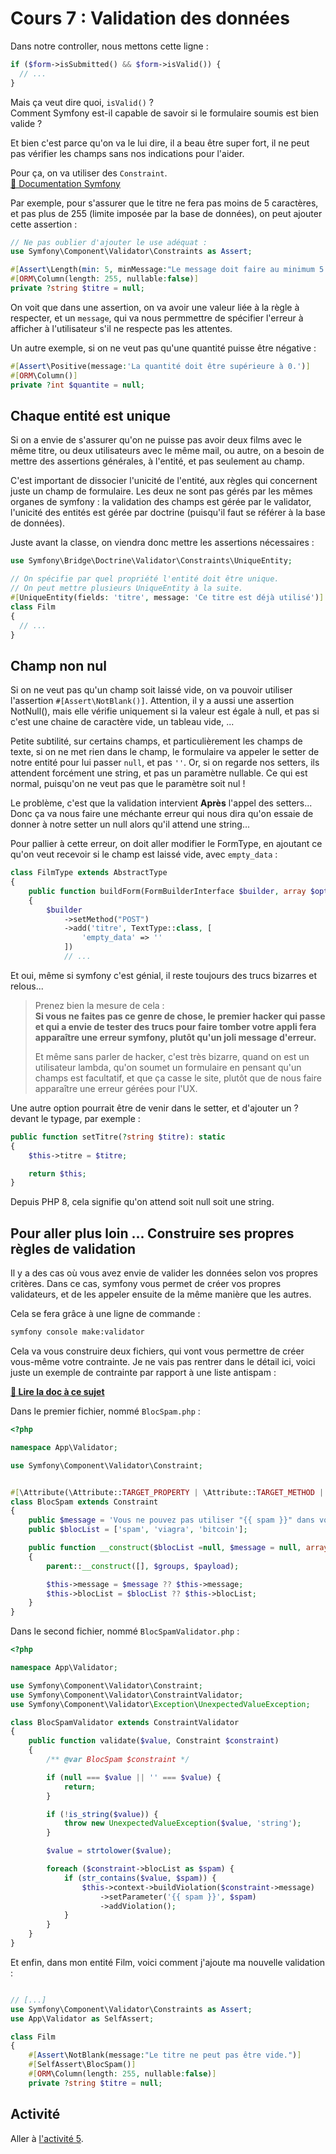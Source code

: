 # Cours 7 : Validation des données

Dans notre controller, nous mettons cette ligne :

```php
if ($form->isSubmitted() && $form->isValid()) {
  // ...
}  
```
Mais ça veut dire quoi, `isValid()` ?  
Comment Symfony est-il capable de savoir si le formulaire soumis est bien valide ?

Et bien c'est parce qu'on va le lui dire, il a beau être super fort, il ne peut pas vérifier les champs sans nos indications pour l'aider.

Pour ça, on va utiliser des `Constraint`.  
[📜 Documentation Symfony](https://symfony.com/doc/current/validation.html#constraints)

Par exemple, pour s'assurer que le titre ne fera pas moins de 5 caractères, et pas plus de 255 (limite imposée par la base de données), on peut ajouter cette assertion :

```php
// Ne pas oublier d'ajouter le use adéquat :
use Symfony\Component\Validator\Constraints as Assert;

#[Assert\Length(min: 5, minMessage:"Le message doit faire au minimum 5 caractères.", max: 255 , maxMessage:"Le titre doit faire au plus 255 caractères")]
#[ORM\Column(length: 255, nullable:false)]
private ?string $titre = null;
```

On voit que dans une assertion, on va avoir une valeur liée à la règle à respecter, et un `message`, qui va nous permmettre de spécifier l'erreur à afficher à l'utilisateur s'il ne respecte pas les attentes.

Un autre exemple, si on ne veut pas qu'une quantité puisse être négative :

```php
#[Assert\Positive(message:'La quantité doit être supérieure à 0.')]
#[ORM\Column()]
private ?int $quantite = null;
```

## Chaque entité est unique
Si on a envie de s'assurer qu'on ne puisse pas avoir deux films avec le même titre, ou deux utilisateurs avec le même mail, ou autre, on a besoin de mettre des assertions générales, à l'entité, et pas seulement au champ.

C'est important de dissocier l'unicité de l'entité, aux règles qui concernent juste un champ de formulaire. Les deux ne sont pas gérés par les mêmes organes de symfony : la validation des champs est gérée par le validator, l'unicité des entités est gérée par doctrine (puisqu'il faut se référer à la base de données).

Juste avant la classe, on viendra donc mettre les assertions nécessaires :

```php
use Symfony\Bridge\Doctrine\Validator\Constraints\UniqueEntity;

// On spécifie par quel propriété l'entité doit être unique.
// On peut mettre plusieurs UniqueEntity à la suite.
#[UniqueEntity(fields: 'titre', message: 'Ce titre est déjà utilisé')]
class Film
{
  // ...
}

```

## Champ non nul
Si on ne veut pas qu'un champ soit laissé vide, on va pouvoir utiliser l'assertion `#[Assert\NotBlank()]`. Attention, il y a aussi une assertion NotNull(), mais elle vérifie uniquement si la valeur est égale à null, et pas si c'est une chaine de caractère vide, un tableau vide, ...

Petite subtilité, sur certains champs, et particulièrement les champs de texte, si on ne met rien dans le champ, le formulaire va appeler le setter de notre entité pour lui passer `null`, et pas `''`. Or, si on regarde nos setters, ils attendent forcément une string, et pas un paramètre nullable. Ce qui est normal, puisqu'on ne veut pas que le paramètre soit nul ! 

Le problème, c'est que la validation intervient **Après** l'appel des setters... Donc ça va nous faire une méchante erreur qui nous dira qu'on essaie de donner à notre setter un null alors qu'il attend une string... 

Pour pallier à cette erreur, on doit aller modifier le FormType, en ajoutant ce qu'on veut recevoir si le champ est laissé vide, avec `empty_data` :

```php
class FilmType extends AbstractType
{
    public function buildForm(FormBuilderInterface $builder, array $options): void
    {
        $builder
            ->setMethod("POST")
            ->add('titre', TextType::class, [
                'empty_data' => ''
            ])
            // ...
```

Et oui, même si symfony c'est génial, il reste toujours des trucs bizarres et relous... 

> Prenez bien la mesure de cela :   
> **Si vous ne faites pas ce genre de chose, le premier hacker qui passe et qui a envie de tester des trucs pour faire tomber votre appli fera apparaître une erreur symfony, plutôt qu'un joli message d'erreur.**
>
> Et même sans parler de hacker, c'est très bizarre, quand on est un utilisateur lambda, qu'on soumet un formulaire en pensant qu'un champs est facultatif, et que ça casse le site, plutôt que de nous faire apparaître une erreur gérées pour l'UX.

Une autre option pourrait être de venir dans le setter, et d'ajouter un ? devant le typage, par exemple :

```php
public function setTitre(?string $titre): static
{
    $this->titre = $titre;

    return $this;
}
```

Depuis PHP 8, cela signifie qu'on attend soit null soit une string.

## Pour aller plus loin ... Construire ses propres règles de validation

Il y a des cas où vous avez envie de valider les données selon vos propres critères. Dans ce cas, symfony vous permet de créer vos propres validateurs, et de les appeler ensuite de la même manière que les autres.

Cela se fera grâce à une ligne de commande :
```bash
symfony console make:validator
```
Cela va vous construire deux fichiers, qui vont vous permettre de créer vous-même votre contrainte. Je ne vais pas rentrer dans le détail ici, voici juste un exemple de contrainte par rapport à une liste antispam :

**[📜 Lire la doc à ce sujet](https://symfony.com/doc/current/validation/custom_constraint.html)**

Dans le premier fichier, nommé `BlocSpam.php` :
```php
<?php

namespace App\Validator;

use Symfony\Component\Validator\Constraint;


#[\Attribute(\Attribute::TARGET_PROPERTY | \Attribute::TARGET_METHOD | \Attribute::IS_REPEATABLE)]
class BlocSpam extends Constraint
{
    public $message = 'Vous ne pouvez pas utiliser "{{ spam }}" dans votre titre.';
    public $blocList = ['spam', 'viagra', 'bitcoin'];

    public function __construct($blocList =null, $message = null, array $groups = null, $payload = null)
    {
        parent::__construct([], $groups, $payload);

        $this->message = $message ?? $this->message;
        $this->blocList = $blocList ?? $this->blocList;
    }
}
```

Dans le second fichier, nommé `BlocSpamValidator.php` :
```php
<?php

namespace App\Validator;

use Symfony\Component\Validator\Constraint;
use Symfony\Component\Validator\ConstraintValidator;
use Symfony\Component\Validator\Exception\UnexpectedValueException;

class BlocSpamValidator extends ConstraintValidator
{
    public function validate($value, Constraint $constraint)
    {
        /** @var BlocSpam $constraint */

        if (null === $value || '' === $value) {
            return;
        }

        if (!is_string($value)) {
            throw new UnexpectedValueException($value, 'string');
        }

        $value = strtolower($value);

        foreach ($constraint->blocList as $spam) {
            if (str_contains($value, $spam)) {
                $this->context->buildViolation($constraint->message)
                    ->setParameter('{{ spam }}', $spam)
                    ->addViolation();
            }
        }
    }
}

```
Et enfin, dans mon entité Film, voici comment j'ajoute ma nouvelle validation :

```php

// [...]
use Symfony\Component\Validator\Constraints as Assert;
use App\Validator as SelfAssert;

class Film
{
    #[Assert\NotBlank(message:"Le titre ne peut pas être vide.")]
    #[SelfAssert\BlocSpam()]
    #[ORM\Column(length: 255, nullable:false)]
    private ?string $titre = null;
```

## Activité
Aller à [l'activité 5](<12 Activité 5.md>).